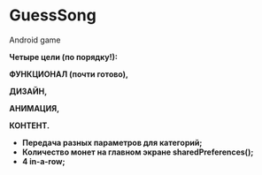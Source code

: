 # GuessSong
Android game

<b>
Четыре цели (по порядку!):

ФУНКЦИОНАЛ (почти готово),
  
ДИЗАЙН,

АНИМАЦИЯ,

КОНТЕНТ.


* Передача разных параметров для категорий;
* Количество монет на главном экране sharedPreferences();
* 4 in-a-row;

